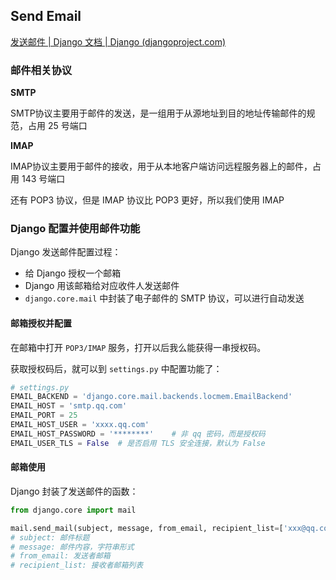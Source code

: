 ## Send Email 

[发送邮件 | Django 文档 | Django (djangoproject.com)](https://docs.djangoproject.com/zh-hans/4.1/topics/email/)

### 邮件相关协议

**SMTP**

SMTP协议主要用于邮件的发送，是一组用于从源地址到目的地址传输邮件的规范，占用 25 号端口

**IMAP**

IMAP协议主要用于邮件的接收，用于从本地客户端访问远程服务器上的邮件，占用 143 号端口

还有 POP3 协议，但是 IMAP 协议比 POP3 更好，所以我们使用 IMAP



### Django 配置并使用邮件功能

Django 发送邮件配置过程：

- 给 Django 授权一个邮箱
- Django 用该邮箱给对应收件人发送邮件
- `django.core.mail` 中封装了电子邮件的 SMTP 协议，可以进行自动发送

#### 邮箱授权并配置

在邮箱中打开 `POP3/IMAP` 服务，打开以后我么能获得一串授权码。

获取授权码后，就可以到 `settings.py` 中配置功能了：

```python
# settings.py
EMAIL_BACKEND = 'django.core.mail.backends.locmem.EmailBackend'
EMAIL_HOST = 'smtp.qq.com'
EMAIL_PORT = 25
EMAIL_HOST_USER = 'xxxx.qq.com'
EMAIL_HOST_PASSWORD = '********'	# 非 qq 密码，而是授权码
EMAIL_USER_TLS = False	# 是否启用 TLS 安全连接，默认为 False
```

#### 邮箱使用

Django 封装了发送邮件的函数：

```python
from django.core import mail

mail.send_mail(subject, message, from_email, recipient_list=['xxx@qq.com', ... ])
# subject: 邮件标题
# message: 邮件内容，字符串形式
# from_email: 发送者邮箱
# recipient_list: 接收者邮箱列表
```

